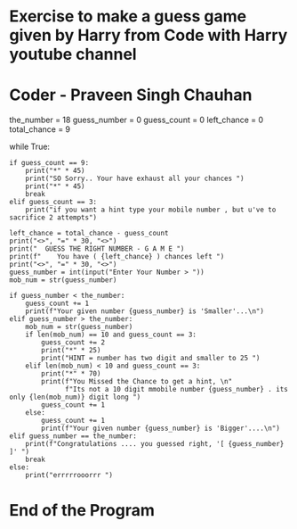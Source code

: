 # Exercise to make a guess game given by Harry from Code with Harry youtube channel
# Coder - Praveen Singh Chauhan

the_number = 18
guess_number = 0
guess_count = 0
left_chance = 0
total_chance = 9

while True:

    if guess_count == 9:
        print("*" * 45)
        print("SO Sorry.. Your have exhaust all your chances ")
        print("*" * 45)
        break
    elif guess_count == 3:
        print("if you want a hint type your mobile number , but u've to sacrifice 2 attempts")

    left_chance = total_chance - guess_count
    print("<>", "=" * 30, "<>")
    print("  GUESS THE RIGHT NUMBER - G A M E ")
    print(f"    You have ( {left_chance} ) chances left ")
    print("<>", "=" * 30, "<>")
    guess_number = int(input("Enter Your Number > "))
    mob_num = str(guess_number)

    if guess_number < the_number:
        guess_count += 1
        print(f"Your given number {guess_number} is 'Smaller'...\n")
    elif guess_number > the_number:
        mob_num = str(guess_number)
        if len(mob_num) == 10 and guess_count == 3:
            guess_count += 2
            print("*" * 25)
            print("HINT = number has two digit and smaller to 25 ")
        elif len(mob_num) < 10 and guess_count == 3:
            print("*" * 70)
            print(f"You Missed the Chance to get a hint, \n"
                  f"Its not a 10 digit mmobile number {guess_number} . its only {len(mob_num)} digit long ")
            guess_count += 1
        else:
            guess_count += 1
            print(f"Your given number {guess_number} is 'Bigger'....\n")
    elif guess_number == the_number:
        print(f"Congratulations .... you guessed right, '[ {guess_number} ]' ")
        break
    else:
        print("errrrrooorrr ")
# End of the Program
